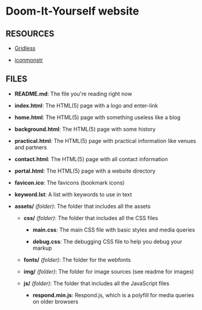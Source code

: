 Doom-It-Yourself website
========================

RESOURCES
---------

- [Gridless](http://thatcoolguy.github.com/gridless-boilerplate/)

- [iconmonstr](http://iconmonstr.com/)

FILES
-----

- **README.md**: The file you're reading right now

- **index.html**: The HTML(5) page with a logo and enter-link

- **home.html**: The HTML(5) page with something useless like a blog

- **background.html**: The HTML(5) page with some history

- **practical.html**: The HTML(5) page with practical information like venues and partners

- **contact.html**: The HTML(5) page with all contact information

- **portal.html**: The HTML(5) page with a website directory

- **favicon.ico**: The favicons (bookmark icons)

- **keyword.lst**: A list with keywords to use in text

- **assets/** *(folder)*: The folder that includes all the assets

	- **css/** *(folder)*: The folder that includes all the CSS files

		- **main.css**: The main CSS file with basic styles and media queries

		- **debug.css**: The debugging CSS file to help you debug your markup

	- **fonts/** *(folder)*: The folder for the webfonts

	- **img/** *(folder)*: The folder for image sources (see readme for images)

	- **js/** *(folder)*: The folder that includes all the JavaScript files

		- **respond.min.js**: Respond.js, which is a polyfill for media queries on older browsers
